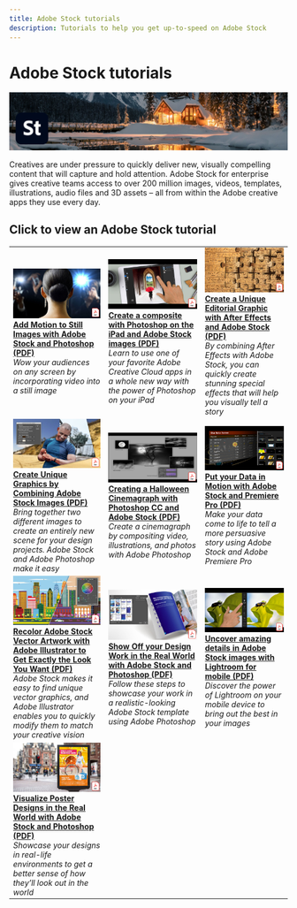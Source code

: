 ```yaml
---
title: Adobe Stock tutorials
description: Tutorials to help you get up-to-speed on Adobe Stock
---
```


# Adobe Stock tutorials

![Creative Cloud Hero Image](../assets/Stock.jpg)

Creatives are under pressure to quickly deliver new, visually compelling content that will capture and hold attention. Adobe Stock for enterprise gives creative teams access to over 200 million images, videos, templates, illustrations, audio files and 3D assets – all from within the Adobe creative apps they use every day.

## Click to view an Adobe Stock tutorial

<table>
<tr>
 <td>
   <a href="assets/AddMotiontoStillImageswithAdobeStockandPhotoshop.pdf">
      <img alt="Add Motion to Still Images with Adobe Stock and Photoshop" src="assets/AddMotiontoStillImageswithAdobeStockandPhotoshop.jpg" />
   </a>
    <div>
   <a href="assets/AddMotiontoStillImageswithAdobeStockandPhotoshop.pdf"><strong>Add Motion to Still Images with Adobe Stock and Photoshop (PDF)</strong></a>
    </div>
    <em>Wow your audiences on any screen by incorporating video into a still image</em>
    <br>
  </td>
  <td>
   <a href="assets/CreateacompositewithPhotoshopontheiPadandAdobeStockimages.pdf">
      <img alt="Create a composite with Photoshop on the iPad and Adobe Stock images" src="assets/CreateacompositewithPhotoshopontheiPadandAdobeStockimages.jpg" />
   </a>
    <div>
   <a href="assets/CreateacompositewithPhotoshopontheiPadandAdobeStockimages.pdf"><strong>Create a composite with Photoshop on the iPad and Adobe Stock images (PDF)</strong></a>
    </div>
    <em>Learn to use one of your favorite Adobe Creative Cloud apps in a whole new way with the power of Photoshop on your iPad</em>
    <br>
  </td>
  <td>
   <a href="assets/CreateaUniqueEditorialGraphicwithAfterEffectsandAdobeStock.pdf">
      <img alt="Create a Unique Editorial Graphic with After Effects and Adobe Stock" src="assets/CreateaUniqueEditorialGraphicwithAfterEffectsandAdobeStock.jpg" />
   </a>
    <div>
   <a href="assets/CreateaUniqueEditorialGraphicwithAfterEffectsandAdobeStock.pdf"><strong>Create a Unique Editorial Graphic with After Effects and Adobe Stock (PDF)</strong></a>
    </div>
    <em>By combining After Effects with Adobe Stock, you can quickly create stunning special effects that will help you visually tell a story</em>
    <br>
  </td>
</tr>
<tr>
 <td>
   <a href="assets/CreateUniqueGraphicsbyCombiningAdobeStockImages.pdf">
      <img alt="Create Unique Graphics by Combining Adobe Stock Images" src="assets/CreateUniqueGraphicsbyCombiningAdobeStockImages.jpg" />
   </a>
    <div>
   <a href="assets/CreateUniqueGraphicsbyCombiningAdobeStockImages.pdf"><strong>Create Unique Graphics by Combining Adobe Stock Images (PDF)</strong></a>
    </div>
    <em>Bring together two different images to create an entirely new scene for your design projects. Adobe Stock and Adobe Photoshop make it easy</em>
    <br>
  </td>
  <td>
   <a href="assets/CreatingaHalloweenCinemagraphwithPhotoshopCCandAdobeStock.pdf">
      <img alt="Creating a Halloween Cinemagraph with Photoshop CC and Adobe Stock" src="assets/CreatingaHalloweenCinemagraphwithPhotoshopCCandAdobeStock.jpg" />
   </a>
    <div>
   <a href="assets/CreatingaHalloweenCinemagraphwithPhotoshopCCandAdobeStock.pdf"><strong>Creating a Halloween Cinemagraph with Photoshop CC and Adobe Stock (PDF)</strong></a>
    </div>
    <em>Create a cinemagraph by compositing video, illustrations, and photos with Adobe Photoshop</em>
    <br>
  </td>
  <td>
   <a href="assets/PutyourDatainMotionwithAdobeStockandPremierePro.pdf">
      <img alt="Put your Data in Motion with Adobe Stock and Premiere Pro" src="assets/PutyourDatainMotionwithAdobeStockandPremierePro.jpg" />
   </a>
    <div>
   <a href="assets/PutyourDatainMotionwithAdobeStockandPremierePro.pdf"><strong>Put your Data in Motion with Adobe Stock and Premiere Pro (PDF)</strong></a>
    </div>
    <em>Make your data come to life to tell a more persuasive story using Adobe Stock and Adobe Premiere Pro</em>
    <br>
  </td>
</tr>
<tr>
 <td>
   <a href="assets/RecolorAdobeStockVectorArtworkwithAdobeIllustratortoGetExactlytheLookYouWant.pdf">
      <img alt="Recolor Adobe Stock Vector Artwork with Adobe Illustrator to Get Exactly the Look You Want" src="assets/RecolorAdobeStockVectorArtworkwithAdobeIllustratortoGetExactlytheLookYouWant.jpg" />
   </a>
    <div>
   <a href="assets/RecolorAdobeStockVectorArtworkwithAdobeIllustratortoGetExactlytheLookYouWant.pdf"><strong>Recolor Adobe Stock Vector Artwork with Adobe Illustrator to Get Exactly the Look You Want (PDF)</strong></a>
    </div>
    <em>Adobe Stock makes it easy to find unique vector graphics, and Adobe Illustrator enables you to quickly modify them to match your creative vision</em>
    <br>
  </td>
  <td>
   <a href="assets/ShowOffyourDesignWorkintheRealWorldwithAdobeStockandPhotoshop.pdf">
      <img alt="Show Off your Design Work in the Real World with Adobe Stock and Photoshop" src="assets/ShowOffyourDesignWorkintheRealWorldwithAdobeStockandPhotoshop.jpg" />
   </a>
    <div>
   <a href="assets/ShowOffyourDesignWorkintheRealWorldwithAdobeStockandPhotoshop.pdf"><strong>Show Off your Design Work in the Real World with Adobe Stock and Photoshop (PDF)</strong></a>
    </div>
    <em>Follow these steps to showcase your work in a realistic-looking Adobe Stock template using Adobe Photoshop</em>
    <br>
  </td>
  <td>
   <a href="assets/UncoveramazingdetailsinAdobeStockimageswithLightroomformobile.pdf">
      <img alt="Uncover amazing details in Adobe Stock images with Lightroom for mobile" src="assets/UncoveramazingdetailsinAdobeStockimageswithLightroomformobile.jpg" />
   </a>
    <div>
   <a href="assets/UncoveramazingdetailsinAdobeStockimageswithLightroomformobile.pdf"><strong>Uncover amazing details in Adobe Stock images with Lightroom for mobile (PDF)</strong></a>
    </div>
    <em>Discover the power of Lightroom on your mobile device to bring out the best in your images</em>
    <br>
  </td>
</tr>
<tr>
   <td>
   <a href="assets/VisualizePosterDesignsintheRealWorldwithAdobeStockandPhotoshop.pdf">
      <img alt="Visualize Poster Designs in the Real World with Adobe Stock and Photoshop" src="assets/VisualizePosterDesignsintheRealWorldwithAdobeStockandPhotoshop.jpg" />
   </a>
    <div>
   <a href="assets/VisualizePosterDesignsintheRealWorldwithAdobeStockandPhotoshop.pdf"><strong>Visualize Poster Designs in the Real World with Adobe Stock and Photoshop (PDF)</strong></a>
    </div>
    <em>Showcase your designs in real-life environments to get a better sense of how they’ll look out in the world</em>
    <br>
  </td>
</tr>
</table>